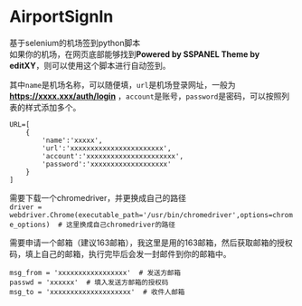 # AirportSignIn
基于selenium的机场签到python脚本  
如果你的机场，在网页底部能够找到**Powered by SSPANEL  Theme by editXY**，则可以使用这个脚本进行自动签到。  

其中`name`是机场名称，可以随便填，`url`是机场登录网址，一般为**https://xxxx.xxx/auth/login** ，`account`是账号，`password`是密码，可以按照列表的样式添加多个。
```
URL=[
    {
        'name':'xxxxx',
        'url':'xxxxxxxxxxxxxxxxxxxxxxx',
        'account':'xxxxxxxxxxxxxxxxxxxxxx',
        'password':'xxxxxxxxxxxxxxxxxxx'
    }
]
```  
需要下载一个chromedriver，并更换成自己的路径  
`driver = webdriver.Chrome(executable_path='/usr/bin/chromedriver',options=chrome_options)  # 这里换成自己chromedriver的路径`  

需要申请一个邮箱（建议163邮箱），我这里是用的163邮箱，然后获取邮箱的授权码，填上自己的邮箱，执行完毕后会发一封邮件到你的邮箱中。
```
msg_from = 'xxxxxxxxxxxxxxxxx'  # 发送方邮箱
passwd = 'xxxxxx'  # 填入发送方邮箱的授权码
msg_to = 'xxxxxxxxxxxxxxxxxxxx'  # 收件人邮箱
```
